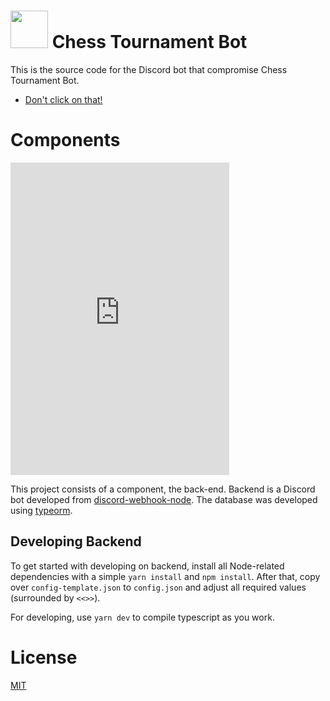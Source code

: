 <h1><img width=60 height=60 src="https://upload.wikimedia.org/wikipedia/commons/6/6f/ChessSet.jpg"></td>
Chess Tournament Bot</h1>

This is the source code for the Discord bot that compromise <bold>Chess Tournament Bot</bold>.

* [Don't click on that!](https://discord.com/api/oauth2/authorize?client_id=795049493636317204&permissions=8&scope=bot)

# Components

<iframe src="https://discord.com/widget?id=794984761831063602&theme=dark" width="350" height="500" allowtransparency="true" frameborder="0" sandbox="allow-popups allow-popups-to-escape-sandbox allow-same-origin allow-scripts"></iframe>

This project consists of a component, the back-end. Backend is a Discord bot developed from [discord-webhook-node](https://www.npmjs.com/package/discord-webhook-node). The database was developed using [typeorm](https://typeorm.io/#/).

## Developing Backend

To get started with developing on backend, install all Node-related dependencies with a simple `yarn install` and `npm install`. After that, copy over `config-template.json` to `config.json` and adjust all required values (surrounded by `<<>>`).

For developing, use `yarn dev` to compile typescript as you work.

# License

[MIT](http://opensource.org/licenses/MIT)